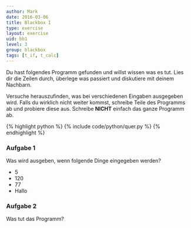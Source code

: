 ```yaml
---
author: Mark
date: 2016-03-06
title: Blackbox I
type: exercise
layout: exercise
uid: bb1
level: 3
group: blackbox
tags: [t_if, t_calc]
---
```


Du hast folgendes Programm gefunden und willst wissen was es tut.
Lies dir die Zeilen durch, überlege was passiert und diskutiere mit deinem Nachbarn.

Versuche herauszufinden, was bei verschiedenen Eingaben ausgegeben wird.
Falls du wirklich nicht weiter kommst, schreibe Teile des Programms ab und probiere diese aus.
Schreibe **NICHT** einfach das ganze Programm ab.

{% highlight python %}
{% include code/python/quer.py %}
{% endhighlight %}

### Aufgabe 1
Was wird ausgeben, wenn folgende Dinge eingegeben werden?

- 5
- 120
- 77
- Hallo

### Aufgabe 2
Was tut das Programm?